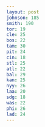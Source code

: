 ```yaml
---
layout: post
johnson: 185
smith: 190
tor: 19
cle: 25
bos: 22
tam: 30
pit: 24
cin: 18
stl: 25
atl: 22
bal: 29
kan: 25
nyy: 26
laa: 20
sdg: 18
was: 22
phi: 26
lad: 24
---
```

